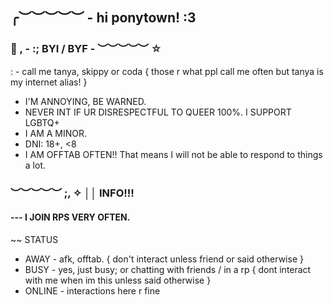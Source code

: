 ## ╭︶︶︶︶︶ - hi ponytown! :3
### 🪼 , - :; BYI / BYF  - ︶︶︶︶︶ ☆
: - call me tanya, skippy or coda { those r what ppl call me often but tanya is my internet alias! }
- I'M ANNOYING, BE WARNED.
- NEVER INT IF UR DISRESPECTFUL TO QUEER 100%. I SUPPORT LGBTQ+
- I AM A MINOR.
- DNI: 18+, <8
- I AM OFFTAB OFTEN!! That means I will not be able to respond to things a lot.
### ︶︶︶︶︶ ;, ✧ ││ INFO!!! 

#### --- I JOIN RPS VERY OFTEN. 
~~ STATUS
- AWAY - afk, offtab. { don't interact unless friend or said otherwise }
- BUSY - yes, just busy; or chatting with friends / in a rp { dont interact with me when im this unless said otherwise }
- ONLINE - interactions here r fine
